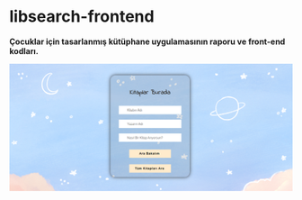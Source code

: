 # libsearch-frontend

**Çocuklar için tasarlanmış kütüphane uygulamasının raporu ve front-end kodları.**

![](https://raw.githubusercontent.com/nurgulkaya/libsearch-frontend/mainbranch/ekran_goruntusu.png)
